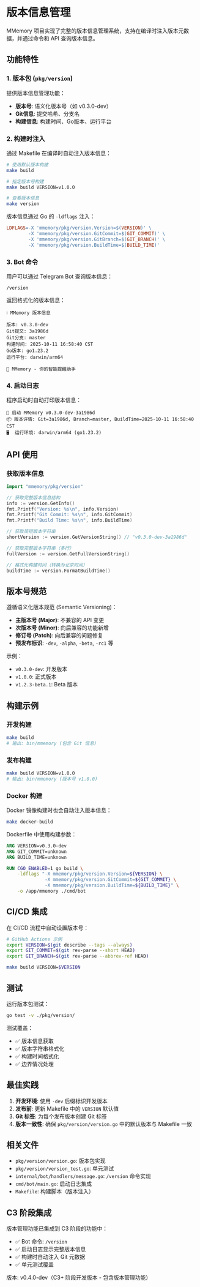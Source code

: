 # 版本信息管理

MMemory 项目实现了完整的版本信息管理系统，支持在编译时注入版本元数据，并通过命令和 API 查询版本信息。

## 功能特性

### 1. 版本包 (`pkg/version`)

提供版本信息管理功能：

- **版本号**: 语义化版本号（如 v0.3.0-dev）
- **Git信息**: 提交哈希、分支名
- **构建信息**: 构建时间、Go版本、运行平台

### 2. 构建时注入

通过 Makefile 在编译时自动注入版本信息：

```bash
# 使用默认版本构建
make build

# 指定版本号构建
make build VERSION=v1.0.0

# 查看版本信息
make version
```

版本信息通过 Go 的 `-ldflags` 注入：

```makefile
LDFLAGS=-X 'mmemory/pkg/version.Version=$(VERSION)' \
        -X 'mmemory/pkg/version.GitCommit=$(GIT_COMMIT)' \
        -X 'mmemory/pkg/version.GitBranch=$(GIT_BRANCH)' \
        -X 'mmemory/pkg/version.BuildTime=$(BUILD_TIME)'
```

### 3. Bot 命令

用户可以通过 Telegram Bot 查询版本信息：

```
/version
```

返回格式化的版本信息：

```
ℹ️ MMemory 版本信息

版本: v0.3.0-dev
Git提交: 3a1986d
Git分支: master
构建时间: 2025-10-11 16:58:40 CST
Go版本: go1.23.2
运行平台: darwin/arm64

🚀 MMemory - 你的智能提醒助手
```

### 4. 启动日志

程序启动时自动打印版本信息：

```
🚀 启动 MMemory v0.3.0-dev-3a1986d
📦 版本详情: Git=3a1986d, Branch=master, BuildTime=2025-10-11 16:58:40 CST
🖥️  运行环境: darwin/arm64 (go1.23.2)
```

## API 使用

### 获取版本信息

```go
import "mmemory/pkg/version"

// 获取完整版本信息结构
info := version.GetInfo()
fmt.Printf("Version: %s\n", info.Version)
fmt.Printf("Git Commit: %s\n", info.GitCommit)
fmt.Printf("Build Time: %s\n", info.BuildTime)

// 获取简短版本字符串
shortVersion := version.GetVersionString() // "v0.3.0-dev-3a1986d"

// 获取完整版本字符串（多行）
fullVersion := version.GetFullVersionString()

// 格式化构建时间（转换为北京时间）
buildTime := version.FormatBuildTime()
```

## 版本号规范

遵循语义化版本规范 (Semantic Versioning)：

- **主版本号 (Major)**: 不兼容的 API 变更
- **次版本号 (Minor)**: 向后兼容的功能新增
- **修订号 (Patch)**: 向后兼容的问题修复
- **预发布标识**: `-dev`, `-alpha`, `-beta`, `-rc1` 等

示例：
- `v0.3.0-dev`: 开发版本
- `v1.0.0`: 正式版本
- `v1.2.3-beta.1`: Beta 版本

## 构建示例

### 开发构建
```bash
make build
# 输出: bin/mmemory (包含 Git 信息)
```

### 发布构建
```bash
make build VERSION=v1.0.0
# 输出: bin/mmemory (版本号 v1.0.0)
```

### Docker 构建
Docker 镜像构建时也会自动注入版本信息：

```bash
make docker-build
```

Dockerfile 中使用构建参数：

```dockerfile
ARG VERSION=v0.3.0-dev
ARG GIT_COMMIT=unknown
ARG BUILD_TIME=unknown

RUN CGO_ENABLED=1 go build \
    -ldflags "-X mmemory/pkg/version.Version=${VERSION} \
              -X mmemory/pkg/version.GitCommit=${GIT_COMMIT} \
              -X mmemory/pkg/version.BuildTime=${BUILD_TIME}" \
    -o /app/mmemory ./cmd/bot
```

## CI/CD 集成

在 CI/CD 流程中自动设置版本号：

```bash
# GitHub Actions 示例
export VERSION=$(git describe --tags --always)
export GIT_COMMIT=$(git rev-parse --short HEAD)
export GIT_BRANCH=$(git rev-parse --abbrev-ref HEAD)

make build VERSION=$VERSION
```

## 测试

运行版本包测试：

```bash
go test -v ./pkg/version/
```

测试覆盖：
- ✅ 版本信息获取
- ✅ 版本字符串格式化
- ✅ 构建时间格式化
- ✅ 边界情况处理

## 最佳实践

1. **开发环境**: 使用 `-dev` 后缀标识开发版本
2. **发布前**: 更新 Makefile 中的 `VERSION` 默认值
3. **Git 标签**: 为每个发布版本创建 Git 标签
4. **版本一致性**: 确保 `pkg/version/version.go` 中的默认版本与 Makefile 一致

## 相关文件

- `pkg/version/version.go`: 版本包实现
- `pkg/version/version_test.go`: 单元测试
- `internal/bot/handlers/message.go`: `/version` 命令实现
- `cmd/bot/main.go`: 启动日志集成
- `Makefile`: 构建脚本（版本注入）

## C3 阶段集成

版本管理功能已集成到 C3 阶段的功能中：

- ✅ Bot 命令: `/version`
- ✅ 启动日志显示完整版本信息
- ✅ 构建时自动注入 Git 元数据
- ✅ 单元测试覆盖

版本: v0.4.0-dev（C3+ 阶段开发版本 - 包含版本管理功能）
